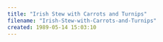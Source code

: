 ```yaml
---
title: "Irish Stew with Carrots and Turnips"
filename: "Irish-Stew-with-Carrots-and-Turnips"
created: 1989-05-14 15:03:10
---
```

